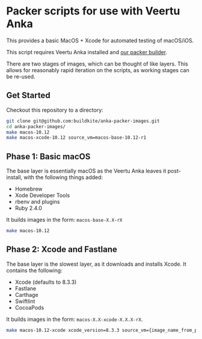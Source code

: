 Packer scripts for use with Veertu Anka
=======================================

This provides a basic MacOS + Xcode for automated testing of macOS/iOS.

This script requires Veertu Anka installed and [our packer builder](https://github.com/buildkite/packer-builder-veertu-anka).

There are two stages of images, which can be thought of like layers. This allows
for reasonably rapid iteration on the scripts, as working stages can be re-used.

Get Started
-----------

Checkout this repository to a directory:

```bash
git clone git@github.com:buildkite/anka-packer-images.git
cd anka-packer-images/
make macos-10.12
make macos-xcode-10.12 source_vm=macos-base-10.12-r1
```

Phase 1: Basic macOS
--------------------

The base layer is essentially macOS as the Veertu Anka leaves it post-install, with
the following things added:

- Homebrew
- Xode Developer Tools
- rbenv and plugins
- Ruby 2.4.0

It builds images in the form: `macos-base-X.X-rX`

```bash
make macos-10.12
```

Phase 2: Xcode and Fastlane
---------------------------

The base layer is the slowest layer, as it downloads and installs Xcode. It contains
the following:

- Xcode (defaults to 8.3.3)
- Fastlane
- Carthage
- Swiftlint
- CocoaPods

It builds images in the form: `macos-X.X-xcode-X.X.X-rX`.

```bash
make macos-10.12-xcode xcode_version=8.3.3 source_vm={image_name_from_previous_step}
```
